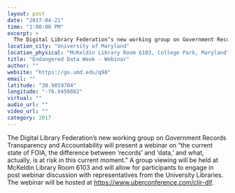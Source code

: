 ```yaml
---
layout: post
date: "2017-04-21"
time: "1:00:00 PM"
excerpt: >
  The Digital Library Federation’s new working group on Government Records Transparency and Accountability will present a webinar on “the ...
location_city: "University of Maryland"
location_physical: "McKeldin Library Room 6103, College Park, Maryland"
title: "Endangered Data Week - Webinar"
author: ""
website: "https://go.umd.edu/q98"
email: ""
latitude: "38.9859704"
longitude: "-76.9450882"
virtual: ""
audio_url: ""
video_url: ""
category: 2017
---
```


The Digital Library Federation’s new working group on Government Records Transparency and Accountability will present a webinar on “the current state of FOIA, the difference between ‘records’ and ‘data,’ and what, actually, is at risk in this current moment.” A group viewing will be held at McKeldin Library Room 6103 and will allow for participants to engage in post webinar discussion with representatives from the University Libraries. The webinar will be hosted at https://www.uberconference.com/clir-dlf.
